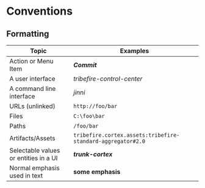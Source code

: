 # Conventions

## Formatting

| Topic                   | Examples
| ---------------------   | --------
| Action or Menu Item     | ___Commit___
| A user interface| _tribefire-control-center_
| A command line interface | _jinni_
| URLs (unlinked)         | `http://foo/bar`
| Files                   | `C:\foo\bar`
| Paths                   | `/foo/bar`
| Artifacts/Assets        | `tribefire.cortex.assets:tribefire-standard-aggregator#2.0`
| Selectable values or entities in a UI | ___trunk-cortex___ 
| Normal emphasis used in text | __some emphasis__ 
